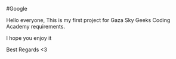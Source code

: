 #Google

Hello everyone, This is my first project for Gaza Sky Geeks Coding Academy requirements.

I hope you enjoy it

Best Regards <3
